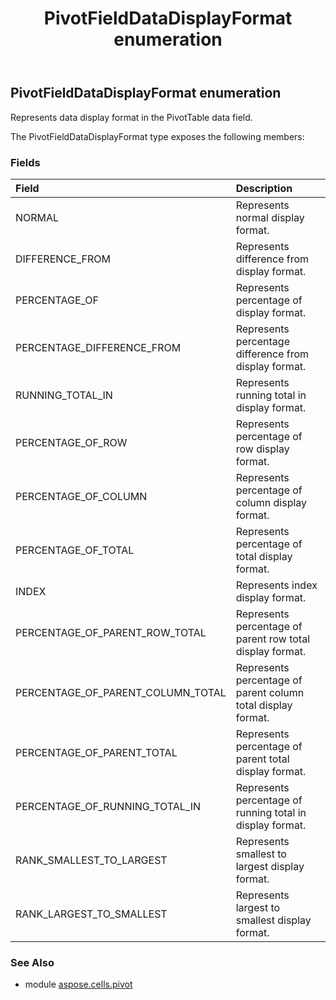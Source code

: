 ﻿---
title: PivotFieldDataDisplayFormat enumeration
second_title: Aspose.Cells for Python via .NET API References
description: 
type: docs
weight: 150
url: /aspose.cells.pivot/pivotfielddatadisplayformat/
is_root: false
---

## PivotFieldDataDisplayFormat enumeration

Represents data display format in the PivotTable data field.



The PivotFieldDataDisplayFormat type exposes the following members:

### Fields
| Field | Description |
| :- | :- |
| NORMAL | Represents normal display format. |
| DIFFERENCE_FROM | Represents difference from display format. |
| PERCENTAGE_OF | Represents percentage of display format. |
| PERCENTAGE_DIFFERENCE_FROM | Represents percentage difference from  display format. |
| RUNNING_TOTAL_IN | Represents running total in display format. |
| PERCENTAGE_OF_ROW | Represents percentage of row display format. |
| PERCENTAGE_OF_COLUMN | Represents percentage of column display format. |
| PERCENTAGE_OF_TOTAL | Represents percentage of total display format. |
| INDEX | Represents index display format. |
| PERCENTAGE_OF_PARENT_ROW_TOTAL | Represents percentage of parent row total display format. |
| PERCENTAGE_OF_PARENT_COLUMN_TOTAL | Represents percentage of parent column total display format. |
| PERCENTAGE_OF_PARENT_TOTAL | Represents percentage of parent total display format. |
| PERCENTAGE_OF_RUNNING_TOTAL_IN | Represents percentage of running total in display format. |
| RANK_SMALLEST_TO_LARGEST | Represents smallest to largest display format. |
| RANK_LARGEST_TO_SMALLEST | Represents largest to smallest display format. |



### See Also
* module [aspose.cells.pivot](..)
